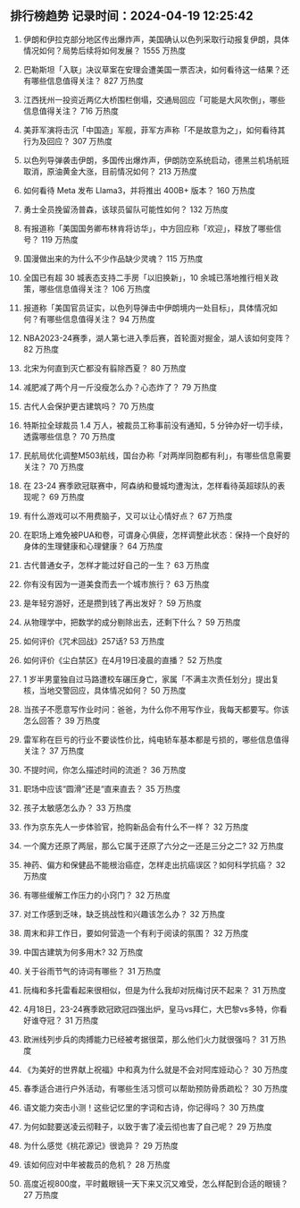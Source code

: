 
## 排行榜趋势 记录时间：2024-04-19 12:25:42
  
  1. 伊朗和伊拉克部分地区传出爆炸声，美国确认以色列采取行动报复伊朗，具体情况如何？局势后续将如何发展？ 1555 万热度
    
  2. 巴勒斯坦「入联」决议草案在安理会遭美国一票否决，如何看待这一结果？还有哪些信息值得关注？ 827 万热度
    
  3. 江西抚州一投资近两亿大桥围栏倒塌，交通局回应「可能是大风吹倒」，哪些信息值得关注？ 716 万热度
    
  4. 美菲军演将击沉「中国造」军舰，菲军方声称「不是故意为之」，如何看待其行为及回应？ 307 万热度
    
  5. 以色列导弹袭击伊朗，多国传出爆炸声，伊朗防空系统启动，德黑兰机场航班取消，原油黄金大涨，目前情况如何？ 213 万热度
    
  6. 如何看待 Meta 发布 Llama3，并将推出 400B+ 版本？ 160 万热度
    
  7. 勇士全员挽留汤普森，该球员留队可能性如何？ 132 万热度
    
  8. 有报道称「美国国务卿布林肯将访华」，中方回应称「欢迎」，释放了哪些信号？ 119 万热度
    
  9. 国漫做出来的为什么不少作品缺少灵魂？ 115 万热度
    
  10. 全国已有超 30 城表态支持二手房「以旧换新」，10 余城已落地推行相关政策，哪些信息值得关注？ 106 万热度
    
  11. 报道称「美国官员证实，以色列导弹击中伊朗境内一处目标」，具体情况如何？有哪些信息值得关注？ 94 万热度
    
  12. NBA2023-24赛季，湖人第七进入季后赛，首轮面对掘金，湖人该如何变阵？ 82 万热度
    
  13. 北宋为何直到灭亡都没有翦除西夏？ 80 万热度
    
  14. 减肥减了两个月一斤没瘦怎么办？心态炸了？ 79 万热度
    
  15. 古代人会保护更古建筑吗？ 70 万热度
    
  16. 特斯拉全球裁员 1.4 万人，被裁员工称事前没有通知，5 分钟办好一切手续，透露哪些信息？ 70 万热度
    
  17. 民航局优化调整M503航线，国台办称「对两岸同胞都有利」，有哪些信息需要关注？ 70 万热度
    
  18. 在 23-24 赛季欧冠联赛中，阿森纳和曼城均遭淘汰，怎样看待英超球队的表现呢？ 69 万热度
    
  19. 有什么游戏可以不用费脑子，又可以让心情好点？ 67 万热度
    
  20. 在职场上难免被PUA和卷，可谓身心俱疲，怎样调整此状态：保持一个良好的身体的生理健康和心理健康？ 64 万热度
    
  21. 古代普通女子，怎样才能过好自己的一生？ 63 万热度
    
  22. 你有没有因为一道美食而去一个城市旅行？ 63 万热度
    
  23. 是年轻穷游好，还是攒到钱了再出发好？ 59 万热度
    
  24. 从物理学中，把数学的成分剔除出去，还剩下什么？ 59 万热度
    
  25. 如何评价《咒术回战》257话? 53 万热度
    
  26. 如何评价《尘白禁区》在4月19日凌晨的直播？ 52 万热度
    
  27. 1 岁半男童独自过马路遭校车碾压身亡，家属「不满主次责任划分」提出复核，当地交警回应，具体情况如何？ 50 万热度
    
  28. 当孩子不愿意写作业时问：爸爸，为什么你不用写作业，我每天都要写。你该怎么回答？ 39 万热度
    
  29. 雷军称在巨亏的行业不要谈性价比，纯电轿车基本都是亏损的，哪些信息值得关注？ 37 万热度
    
  30. 不提时间，你怎么描述时间的流逝？ 36 万热度
    
  31. 职场中应该“圆滑”还是“直来直去？ 35 万热度
    
  32. 孩子太敏感怎么办？ 33 万热度
    
  33. 作为京东先人一步体验官，抢购新品会有什么不一样？ 32 万热度
    
  34. 一个魔方还原了两层，那么它属于还原了六分之一还是三分之二? 32 万热度
    
  35. 神药、偏方和保健品不能根治癌症，怎样走出抗癌误区？如何科学抗癌？ 32 万热度
    
  36. 有哪些缓解工作压力的小窍门？ 32 万热度
    
  37. 对工作感到乏味，缺乏挑战性和兴趣该怎么办？ 32 万热度
    
  38. 周末和非工作日，要如何营造一个有利于阅读的氛围？ 32 万热度
    
  39. 中国古建筑为何多用木? 32 万热度
    
  40. 关于谷雨节气的诗词有哪些？ 31 万热度
    
  41. 阮梅和多托雷看起来很相似，但是为什么我却对阮梅讨厌不起来？ 31 万热度
    
  42. 4月18日，23-24赛季欧冠欧冠四强出炉，皇马vs拜仁，大巴黎vs多特，你看好谁夺冠？ 31 万热度
    
  43. 欧洲线列步兵的肉搏能力已经被考据很菜，那么他们火力就很强吗？ 31 万热度
    
  44. 《为美好的世界献上祝福》中和真为什么就是不会对阿库娅动心？ 30 万热度
    
  45. 春季适合进行户外活动，有哪些生活习惯可以帮助预防骨质疏松？ 30 万热度
    
  46. 语文能力突击小测！这些记忆里的字词和古诗，你记得吗？ 30 万热度
    
  47. 为何如懿要送凌云彻鞋子，以致于害了凌云彻也害了自己呢？ 29 万热度
    
  48. 为什么感觉《桃花源记》很诡异？ 29 万热度
    
  49. 该如何应对中年被裁员的危机？ 28 万热度
    
  50. 高度近视800度，平时戴眼镜一天下来又沉又难受，怎么样配到合适的眼镜？ 27 万热度
    